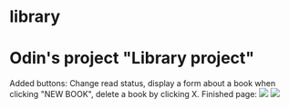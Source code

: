 # library
<h1>
Odin's project "Library project"
</h1>
<p>
Added buttons: Change read status, display a form about a book when clicking "NEW BOOK", delete a book by clicking X.
Finished page:
<img src="img/finished_page1">
<img src="img/finished_page2">
</p>